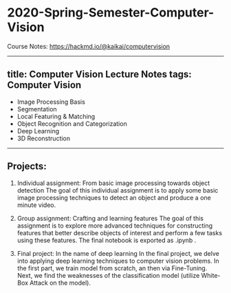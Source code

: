 # 2020-Spring-Semester-Computer-Vision
Course Notes: https://hackmd.io/@kaikai/computervision

---
title: Computer Vision Lecture Notes
tags: Computer Vision
---

<!-- Put the link to this slide here so people can follow -->
- Image Processing Basis
- Segmentation
- Local Featuring & Matching
- Object Recognition and Categorization
- Deep Learning
- 3D Reconstruction

---

## Projects:
1. Individual assignment: From basic image processing towards object detection
The goal of this individual assignment is to apply some basic image processing techniques to detect an object and produce a one minute video.

2. Group assignment: Crafting and learning features
The goal of this assignment is to explore more advanced techniques for constructing features that better describe objects of interest and perform a few tasks using these features. The final notebook is exported as .ipynb .

3. Final project: In the name of deep learning
In the final project, we delve into applying deep learning techniques to computer vision problems. In the first part, we train model from scratch, an then via Fine-Tuning. Next, we find the weaknesses of the classification model (utilize White-Box Attack on the model).
